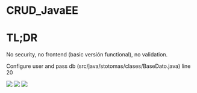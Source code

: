 # CRUD_JavaEE

# TL;DR
No security, no frontend (basic versión functional), no validation.

Configure user and pass db (src/java/stotomas/clases/BaseDato.java) line 20

<img src="https://i.imgur.com/f8gYYIO.png"/>

<img src="https://i.imgur.com/klc6WeP.png"/>

<img src="https://i.imgur.com/0VrZuDs.png"/>
